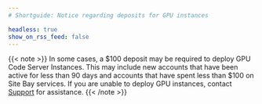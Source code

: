 ```yaml
---
# Shortguide: Notice regarding deposits for GPU instances

headless: true
show_on_rss_feed: false
---
```


{{< note >}}
In some cases, a $100 deposit may be required to deploy GPU Code Server Instances. This may include new accounts that have been active for less than 90 days and accounts that have spent less than $100 on Site Bay services. If you are unable to deploy GPU instances, contact [Support](https://www.sitebay.org/support/) for assistance.
{{< /note >}}